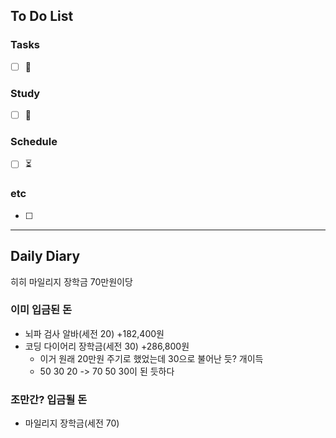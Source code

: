 ## To Do List
### Tasks
- [ ] 📅

### Study
- [ ] 📅 

### Schedule
- [ ] ⏳

### etc
- [ ] 

---
## Daily Diary
히히 마일리지 장학금 70만원이당

### 이미 입금된 돈
- 뇌파 검사 알바(세전 20) +182,400원
- 코딩 다이어리 장학금(세전 30) +286,800원
	- 이거 원래 20만원 주기로 했었는데 30으로 불어난 듯? 개이득
	- 50 30 20 -> 70 50 30이 된 듯하다

### 조만간? 입금될 돈
- 마일리지 장학금(세전 70)


